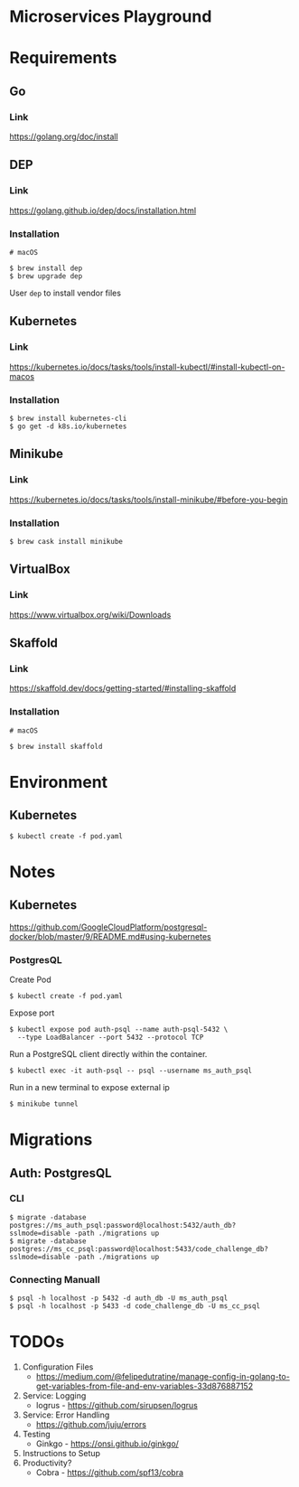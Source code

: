 # Microservices Playground

# Requirements

## Go

### Link

https://golang.org/doc/install

## DEP

### Link

https://golang.github.io/dep/docs/installation.html

### Installation

```shell
# macOS

$ brew install dep
$ brew upgrade dep
```

User `dep` to install vendor files

## Kubernetes

### Link

https://kubernetes.io/docs/tasks/tools/install-kubectl/#install-kubectl-on-macos

### Installation

```shell
$ brew install kubernetes-cli
$ go get -d k8s.io/kubernetes
```

## Minikube

### Link

https://kubernetes.io/docs/tasks/tools/install-minikube/#before-you-begin

### Installation

```shell
$ brew cask install minikube
```

## VirtualBox

### Link

https://www.virtualbox.org/wiki/Downloads

## Skaffold

### Link

https://skaffold.dev/docs/getting-started/#installing-skaffold

### Installation

```shell
# macOS

$ brew install skaffold
```

# Environment

## Kubernetes

```shell
$ kubectl create -f pod.yaml
```

# Notes

## Kubernetes

https://github.com/GoogleCloudPlatform/postgresql-docker/blob/master/9/README.md#using-kubernetes

### PostgresQL

Create Pod
```shell
$ kubectl create -f pod.yaml
```

Expose port
```shell
$ kubectl expose pod auth-psql --name auth-psql-5432 \
  --type LoadBalancer --port 5432 --protocol TCP
```

Run a PostgreSQL client directly within the container.
```shell
$ kubectl exec -it auth-psql -- psql --username ms_auth_psql
```

Run in a new terminal to expose external ip
```shell
$ minikube tunnel
```

# Migrations

## Auth: PostgresQL

### CLI

```shell
$ migrate -database postgres://ms_auth_psql:password@localhost:5432/auth_db?sslmode=disable -path ./migrations up
$ migrate -database postgres://ms_cc_psql:password@localhost:5433/code_challenge_db?sslmode=disable -path ./migrations up
```

### Connecting Manuall

```shell
$ psql -h localhost -p 5432 -d auth_db -U ms_auth_psql
$ psql -h localhost -p 5433 -d code_challenge_db -U ms_cc_psql
```

# TODOs

1. Configuration Files
    * https://medium.com/@felipedutratine/manage-config-in-golang-to-get-variables-from-file-and-env-variables-33d876887152
2. Service: Logging
    * logrus - https://github.com/sirupsen/logrus
3. Service: Error Handling
    * https://github.com/juju/errors
4. Testing
    * Ginkgo - https://onsi.github.io/ginkgo/
5. Instructions to Setup
6. Productivity?
    * Cobra - https://github.com/spf13/cobra